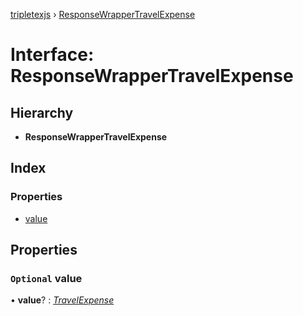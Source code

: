 [tripletexjs](../README.md) › [ResponseWrapperTravelExpense](responsewrappertravelexpense.md)

# Interface: ResponseWrapperTravelExpense

## Hierarchy

* **ResponseWrapperTravelExpense**

## Index

### Properties

* [value](responsewrappertravelexpense.md#optional-value)

## Properties

### `Optional` value

• **value**? : *[TravelExpense](../modules/travelexpense.md)*
